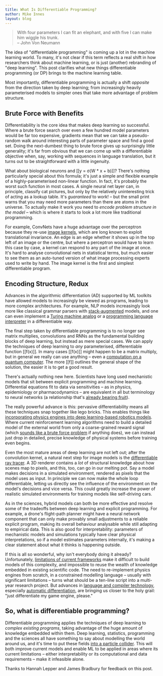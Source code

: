 ```yaml
---
title: What Is Differentiable Programming?
author: Mike Innes
layout: blog
---
```


> With four parameters I can fit an elephant, and with five I can make him wiggle his trunk. <br>– John Von Neumann

The idea of "differentiable programming" is coming up a lot in the machine learning world. To many, it's not clear if this term reflects a real shift in how researchers think about machine learning, or is just (another) rebranding of "deep learning". This post clarifies what new things differentiable programming (or DP) brings to the machine learning table.

Most importantly, differentiable programming is actually a shift _opposite_ from the direction taken by deep learning; from increasingly heavily parameterised models to simpler ones that take more advantage of problem structure.


## Brute Force with Benefits

Differentiability is the core idea that makes deep learning so successful. Where a brute force search over even a few hundred model parameters would be far too expensive, gradients mean that we can take a pseudo-random walk around interesting parts of parameter space and find a good set. Doing the next-dumbest thing to brute force gives up surprisingly little generality; it's far from obvious that we can come up with a differentiable objective when, say, working with sequences in language translation, but it turns out to be straightforward with a little ingenuity.

What about biological neurons and [[y = σ(W * x + b)]]? There's nothing particularly special about this formula; it's just a simple and flexible example of a highly-parameterised non-linear function. In fact, it's probably the worst such function in most cases. A single neural net layer can, in principle, classify cat pictures, but only by the relatively uninteresting trick of acting as a lookup table. It's _guaranteed_ to work! – but the small print warns that you may need more parameters than there are atoms in the universe. To actually make it work you need to *encode problem structure in the model* – which is where it starts to look a lot more like traditional programming.

For example, ConvNets have a huge advantage over the perceptron because they re-use [image kernels](https://en.wikipedia.org/wiki/Kernel_(image_processing)), which are long known to exploit translational invariance. An edge is an edge whether it shows up in the top left of an image or the centre, but where a perceptron would have to learn this case by case, a kernel can respond to any part of the image at once. It's hard to analyse convolutional nets in statistical terms, but much easier to see them as an auto-tuned version of what image processing experts used to write by hand. The image kernel is the first and simplest differentiable program.


## Encoding Structure, Redux

Advances in the algorithmic differentiation (AD) supported by ML toolkits have allowed models to increasingly be viewed as programs, leading to more complex architectures. For example, NLP models increasingly look more like classical grammar parsers with [stack-augmented](https://arxiv.org/abs/1603.06021) models, and one can even implement a [Turing machine analog](https://arxiv.org/pdf/1410.5401.pdf) or a [programming language interpreter](https://arxiv.org/abs/1605.06640) in a differentiable way.

The final step taken by differentiable programming is to no longer see matrix multiplies, convolutions and RNNs as the fundamental building blocks of deep learning, but instead as mere special cases. We can apply the techniques of deep learning to *any* parameterised, differentiable function [[f(x)]]. In many cases [[f(x)]] might happen to be a matrix multiply, but in general we really can use anything – even a [computation on a quantum computer](https://arxiv.org/abs/1803.00745). The more [[f]] outlines the general shape of the solution, the easier it is to get a good result.

There's actually nothing new here. Scientists have long used mechanistic models that sit between explicit programming and machine learning. Differential equations fit to data via sensitivities – as in physics, epidemiology or pharmacodynamics – are equivalent in all but terminology to neural networks (a relationship that's [already bearing fruit](https://arxiv.org/abs/1806.07366)).

The really powerful advance is this: pervasive differentiability means all these techniques snap together like lego bricks. This enables things like [incorporating physics engines into deep learning-based robotics models](https://arxiv.org/abs/1611.01652). Where current reinforcement learning algorithms need to build a detailed model of the external world from only a coarse-grained reward signal (which [sounds like a brute force problem](https://twitter.com/emilecontal/status/1089011610566385664) if anything does), we can instead just drop in detailed, precise knowledge of physical systems before training even begins.

Even the most mature areas of deep learning are not left out; after the convolution kernel, a natural next step for image models is the [differentiable ray tracer](https://people.csail.mit.edu/tzumao/diffrt/). A 3D renderer contains a *lot* of structural knowledge about how scenes map to pixels, and this, too, can go in our melting pot. Say a model makes decisions in a simulated environment, rendered as pixels that the model uses as input. In principle we can now make the whole loop differentiable, letting us directly see the influence of the environment on the model's decisions and vice versa. This could greatly increase the power of realistic simulated environments for training models like self-driving cars.

As in the sciences, hybrid models can both be more effective and resolve some of the tradeoffs between deep learning and explicit programming. For example, a drone's flight-path planner might have a neural network component that can only make provably small adjustments to a reliable explicit program, making its overall behaviour analysable while still adapting to empirical data. This is also good for interpretability: parameters of mechanistic models and simulations typically have clear physical interpretations, so if a model estimates parameters internally, it's making a clear statement about what it thinks is happening outside.

If this is all so wonderful, why isn't everybody doing it already? Unfortunately, [limitations of current frameworks](https://julialang.org/blog/2017/12/ml&pl) make it difficult to build models of this complexity, and impossible to reuse the wealth of knowledge embedded in existing scientific code. The need to re-implement physics engines from scratch, in a constrained modelling language – usually with significant limitations – turns what should be a ten-line script into a multi-year research project. But advances in [language and compiler technology](https://julialang.org/blog/2018/12/ml-language-compiler), especially [automatic differentiation](https://arxiv.org/abs/1810.07951), are bringing us closer to the holy grail: "just differentiate my game engine, please."


## So, what is differentiable programming?

Differentiable programming applies the techniques of deep learning to *complex existing programs*, taking advantage of the huge amount of knowledge embedded within them. Deep learning, statistics, programming and the sciences all have something to say about modelling the world around us, and it's time to put these fields [into a particle collider](https://arxiv.org/pdf/1702.00748.pdf). This will both improve current models and enable ML to be applied in areas where its current limitations – either interpretability or its computational and data requirements – make it infeasible alone.

<div class="attrib">Thanks to Hannah Lepper and James Bradbury for feedback on this post.</div>
